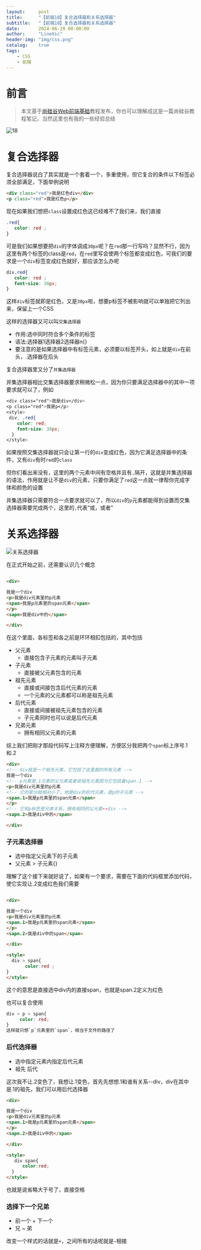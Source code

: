 ```yaml
---
layout:     post
title:      "【前端18】复合选择器和关系选择器"
subtitle:   "【前端18】复合选择器和关系选择器"
date:       2024-06-29 00:00:00
author:     "LineXic"
header-img: "img/css.png"
catalog:    true
tags:
    - CSS
    - 前端
---
```


# 前言

> 本文基于[尚硅谷Web前端基础](https://b23.tv/Wky0XJk)教程发布，你也可以理解成这是一篇尚硅谷教程笔记，当然这里也有我的一些经验总结

![18](https://s21.ax1x.com/2024/06/29/pkcAbDJ.png)

# 复合选择器

复合选择器说白了其实就是一个套着一个，多重使用，但它复合的条件以下标签必须全部满足，下面举例说明

```html
<div class="red">我是红色div</div>
<p class="red">我是红色p</p>
```
现在如果我们想把`class`设置成红色这已经难不了我们来，我们直接

```css
.red{
   color: red ;
}
```

可是我们如果想要把`div`的字体调成`30px`呢？在`red`那一行写吗？显然不行，因为这里有两个标签的class是`red`，在`red`里写会使两个标签都变成红色，可我们的要求是一个`div`标签变成红色就好，那应该怎么办呢

```css
div.red{
   color: red ;
   font-size: 30px;
}
```
这样`div`标签就即是红色，又是`30px`啦，想要p标签不被影响就可以单独把它列出来，保留上一个CSS

这样的选择器又可以叫`交集选择器`
- 作用:选中同时符合多个条件的标签
- 语法:选择器1选择器2选择器n{}
- 要注意的是如果选择器中有标签元素，必须要以标签开头，如上就是`div`在前头，.选择器在后头

复合选择器里又分了`并集选择器`

并集选择器相比交集选择器要求稍微松一点，因为你只要满足选择器中的其中一项要求就可以了，例如

```css
<div class="red">我是div</div>
<p class="red">我是p</p>
<style>
 div, .red{
    color: red;
    font-size: 30px;   
  }  
</style>
```
如果按照交集选择器就只会让第一行的`div`变成红色，因为它满足选择器中的条件，又有`div`有时`red`的`class`

但你们看出来没有，这里的两个元素中间有空格并且有`,`隔开，这就是并集选择器的语法，作用就是让不是`div`的元素，只要你满足了`red`这一点就一律帮你完成字体和颜色的设置

并集选择器只需要符合一点要求就可以了，所以`div`的`p`元素都能得到设置而交集选择器需要完成两个，这里的`,`代表“或，或者”

# 关系选择器

![关系选择器](https://s21.ax1x.com/2024/06/30/pkcmy0e.jpg)

在正式开始之前，还需要认识几个概念

```html

<div>

我是一个div
<p>我是div元素里的p元素
<span>我是p元素里的span元素</span>
</p>
<sapn>我是div中的</span>

</div>
```

在这个里面，各标签和各之前是环环相扣包括的，其中包括

- 父元素
  - 直接包含子元素的元素叫子元素
- 子元素
  - 直接被父元素包含的元素
- 祖先元素
  - 直接或间接包含后代元素的元素
  - 一个元素的父元素都可以称是祖先元素
- 后代元素
  - 直接或间接被祖先元素包含的元素
  - 子元素同时也可以说是后代元素
- 兄弟元素
  - 拥有相同父元素的元素

综上我们把刚才那段代码写上注释方便理解，方便区分我把两个`span`标上序号.1和.2

```html
<div>
<!-- div就是一个祖先元素，它包括了这里面的所有元素 -->
我是一个div
<!-- p元素是.1元素的父元素或者说祖先元素因为它包括着span.1 -->
<p>我是div元素里的p元素
<!-- 它的辈分就相对小了，他是div的后代元素，是p的子元素 -->
<span.1>我是p元素里的span元素</span>
</p>
<!-- 它和p标签是兄弟关系，拥有相同的父元素--div -->
<sapn.2>我是div中的</span>

</div>
```
### 子元素选择器

- 选中指定父元素下的子元素
- 父元素 > 子元素{}

理解了这个接下来就好说了，如果有一个要求，需要在下面的代码框里添加代码，使它实现让.2变成红色我们需要
```html

<div>

我是一个div
<p>我是div元素里的p元素
<span.1>我是p元素里的span元素</span>
</p>
<sapn.2>我是div中的span</span>

</div>

<style>
  div > span{
       color:red ;
}
</style>
```
这个的意思是直接选中div内的直接span，也就是span.2定义为红色

也可以复合使用
```css
div > p > span{
     color: red;
}
这样就只想`p`元素里的`span`，相当于文件的路径了
```
### 后代选择器

- 选中指定元素内指定后代元素
- 祖先 后代

这次我不让.2变色了，我想让.1变色，首先先想想.1和谁有关系--div，div在其中是.1的祖先，我们可以用后代选择器
```html
<div>

我是一个div
<p>我是div元素里的p元素
<span.1>我是p元素里的span元素</span>
</p>
<sapn.2>我是div中的</span>

</div>

<style>
   div span{
      color:red;
  }
</style>
```
也就是说省略大于号了，直接空格

### 选择下一个兄弟

- 前一个 + 下一个
- 兄 ~ 弟

改变一个样式的话就是`+`，之间所有的话呢就是`~`相接






